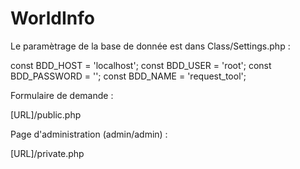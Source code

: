 # WorldInfo

Le paramètrage de la base de donnée est dans Class/Settings.php :

const BDD_HOST = 'localhost';
const BDD_USER = 'root';
const BDD_PASSWORD = '';
const BDD_NAME = 'request_tool';



Formulaire de demande :

[URL]/public.php


Page d'administration (admin/admin) :

[URL]/private.php
